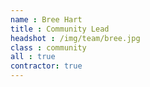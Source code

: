 ```yaml
---
name : Bree Hart
title : Community Lead
headshot : /img/team/bree.jpg
class : community
all : true
contractor: true
---
```

